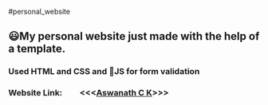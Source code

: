 #personal_website

## 😃My personal website just made with the help of a template.

### Used HTML and CSS and 🖖JS for form validation

### Website Link: $~~~~~~~$ <<<[Aswanath C K](https://aswanath.github.io/personal_website/index.html)>>>
